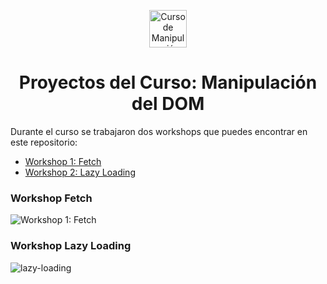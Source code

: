 <p align="center">
  <a href="https://platzi.com/cursos/dom/" target="_blank">
    <img alt="Curso de Manipulación del DOM" src="https://static.platzi.com/media/achievements/badge-manipulacion-dom-js-68f056c0-11d4-4533-8c75-693db60d85f8.png" width="60" />
  </a>
</p>
<h1 align="center">
  Proyectos del Curso: Manipulación del DOM
</h1>

Durante el curso se trabajaron dos workshops que puedes encontrar en este repositorio:

* [Workshop 1: Fetch](https://github.com/areyesdev/curso-manipulacion-dom/tree/main/workshop-1-fetch)
* [Workshop 2: Lazy Loading](https://github.com/areyesdev/curso-manipulacion-dom/tree/main/workshop-2-lazy)

### Workshop Fetch
![Workshop 1: Fetch](https://user-images.githubusercontent.com/34661567/157107703-3ec7f0c6-ce5c-4264-9195-ac121b56a5d4.png)

### Workshop Lazy Loading
![lazy-loading](https://user-images.githubusercontent.com/34661567/157144219-c8887ef5-8f92-49fd-a4a1-1f45e4974b02.png)
